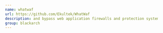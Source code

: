 ```yaml
---
name: whatwaf
url: https://github.com/Ekultek/WhatWaf
description: and bypass web application firewalls and protection systems. URL : https://github.com/Ekultek/WhatWaf Groups : blackarch blackarch-webapp blackarch-scanner
group: blackarch
---
```

